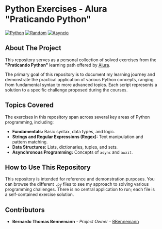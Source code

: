 # Python Exercises - Alura "Praticando Python"

[![Python](https://img.shields.io/badge/Python-3.x-blue?style=for-the-badge&logo=python)](https://www.python.org/)
[![Random](https://img.shields.io/badge/Library-Random-green?style=for-the-badge)](https://docs.python.org/3/library/random.html)
[![Asyncio](https://img.shields.io/badge/Library-Asyncio-green?style=for-the-badge)](https://docs.python.org/3/library/asyncio.html)

## About The Project

This repository serves as a personal collection of solved exercises from the **"Praticando Python"** learning path offered by [Alura](https://www.alura.com.br/).

The primary goal of this repository is to document my learning journey and demonstrate the practical application of various Python concepts, ranging from fundamental syntax to more advanced topics. Each script represents a solution to a specific challenge proposed during the courses.

## Topics Covered

The exercises in this repository span across several key areas of Python programming, including:

* **Fundamentals:** Basic syntax, data types, and logic.
* **Strings and Regular Expressions (Regex):** Text manipulation and pattern matching.
* **Data Structures:** Lists, dictionaries, tuples, and sets.
* **Asynchronous Programming:** Concepts of `async` and `await`.

## How to Use This Repository

This repository is intended for reference and demonstration purposes. You can browse the different `.py` files to see my approach to solving various programming challenges. There is no central application to run; each file is a self-contained exercise solution.

## Contributors

* **Bernardo Thomas Bennemann** - *Project Owner* - [BBennemann](https://github.com/BBennemann)

